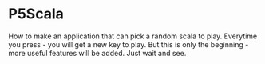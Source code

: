# P5Scala
How to make an application that can pick a random scala to play.
Everytime you press - you will get a new key to play. 
But this is only the beginning - more useful features will be added.
Just wait and see.
